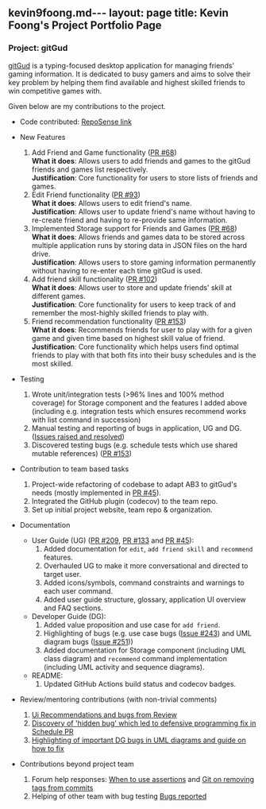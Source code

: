 kevin9foong.md---
layout: page
title: Kevin Foong's Project Portfolio Page
---

### Project: gitGud

[gitGud](https://ay2122s1-cs2103t-w13-4.github.io/tp/) is a typing-focused desktop application for managing friends' gaming information. 
It is dedicated to busy gamers and aims to solve their key problem by helping them find available and highest skilled 
friends to win competitive games with. <br>

Given below are my contributions to the project.
* Code contributed: [RepoSense link](https://nus-cs2103-ay2122s1.github.io/tp-dashboard/?search=kevin9foong&sort=groupTitle&sortWithin=title&since=2021-09-17&timeframe=commit&mergegroup=&groupSelect=groupByRepos&breakdown=false)
* New Features
  1. Add Friend and Game functionality ([PR #68](https://github.com/AY2122S1-CS2103T-W13-4/tp/pull/69)) <br>
     **What it does**: Allows users to add friends and games to the gitGud friends and games list respectively.<br>
     **Justification**: Core functionality for users to store lists of friends and games.
  2. Edit Friend functionality ([PR #93](https://github.com/AY2122S1-CS2103T-W13-4/tp/pull/93)) <br>
     **What it does**: Allows users to edit friend's name.<br>
     **Justification**: Allows user to update friend's name without having to re-create friend and having to re-provide same information.
  3. Implemented Storage support for Friends and Games ([PR #68](https://github.com/AY2122S1-CS2103T-W13-4/tp/pull/69)) <br>
     **What it does**: Allows friends and games data to be stored across multiple application runs by storing data in JSON files on the hard drive. <br>
     **Justification**: Allows users to store gaming information permanently without having to re-enter each time gitGud is used.<br>
  4. Add friend skill functionality ([PR #102](https://github.com/AY2122S1-CS2103T-W13-4/tp/pull/102)) <br>
     **What it does**: Allows user to store and update friends' skill at different games.<br>
     **Justification**: Core functionality for users to keep track of and remember the most-highly skilled friends to play with.
  5. Friend recommendation functionality ([PR #153](https://github.com/AY2122S1-CS2103T-W13-4/tp/pull/153)) <br>
     **What it does**: Recommends friends for user to play with for a given game and given time based on highest skill value of friend.<br>
     **Justification**: Core functionality which helps users find optimal friends to play with that both fits into their busy schedules and 
     is the most skilled.

* Testing 
  1. Wrote unit/integration tests (>96% lines and 100% method coverage) for Storage component and the features I added above 
  (including e.g. integration tests which ensures recommend works with list command in succession)
  2. Manual testing and reporting of bugs in application, UG and DG. ([Issues raised and resolved](https://github.com/AY2122S1-CS2103T-W13-4/tp/issues?q=is%3Aissue+author%3Akevin9foong+is%3Aclosed))
  3. Discovered testing bugs (e.g. schedule tests which use shared mutable references) ([PR #153](https://github.com/AY2122S1-CS2103T-W13-4/tp/pull/153/files))  

* Contribution to team based tasks
  1. Project-wide refactoring of codebase to adapt AB3 to gitGud's needs (mostly implemented in [PR #45](https://github.com/AY2122S1-CS2103T-W13-4/tp/pull/45)).
  2. Integrated the GitHub plugin (codecov) to the team repo.
  3. Set up initial project website, team repo & organization.
     
* Documentation
  * User Guide (UG) ([PR #209](https://github.com/AY2122S1-CS2103T-W13-4/tp/pull/209), [PR #133](https://github.com/AY2122S1-CS2103T-W13-4/tp/pull/133) and [PR #45](https://github.com/AY2122S1-CS2103T-W13-4/tp/pull/133)):
    1. Added documentation for `edit`, `add friend skill` and `recommend` features.
    2. Overhauled UG to make it more conversational and directed to target user. 
    3. Added icons/symbols, command constraints and warnings to each user command. 
    4. Added user guide structure, glossary, application UI overview and FAQ sections.
  * Developer Guide (DG):
    1. Added value proposition and use case for `add friend`.
    2. Highlighting of bugs (e.g. use case bugs ([Issue #243](https://github.com/AY2122S1-CS2103T-W13-4/tp/issues/243)) and UML diagram bugs ([Issue #251](https://github.com/AY2122S1-CS2103T-W13-4/tp/issues/251)))
    3. Added documentation for Storage component (including UML class diagram) and `recommend` command implementation (including UML activity and sequence diagrams).
  * README:
    1. Updated GitHub Actions build status and codecov badges.

* Review/mentoring contributions (with non-trivial comments)
  1. [Ui Recommendations and bugs from Review](https://github.com/AY2122S1-CS2103T-W13-4/tp/pull/107)
  2. [Discovery of 'hidden bug' which led to defensive programming fix in Schedule PR](https://github.com/AY2122S1-CS2103T-W13-4/tp/pull/113)
  3. [Highlighting of important DG bugs in UML diagrams and guide on how to fix](https://github.com/AY2122S1-CS2103T-W13-4/tp/pull/255)

* Contributions beyond project team
    1. Forum help responses: 
    [When to use assertions](https://github.com/nus-cs2103-AY2122S1/forum/issues/190#issuecomment-913379752) 
    and [Git on removing tags from commits](https://github.com/nus-cs2103-AY2122S1/forum/issues/24#issuecomment-899956054)
    2. Helping of other team with bug testing
    [Bugs reported](https://docs.google.com/document/d/1nXaZGo2nbEuU-jgpz8IDph73P4WFkGlo9_yW_paeNDE/edit)
